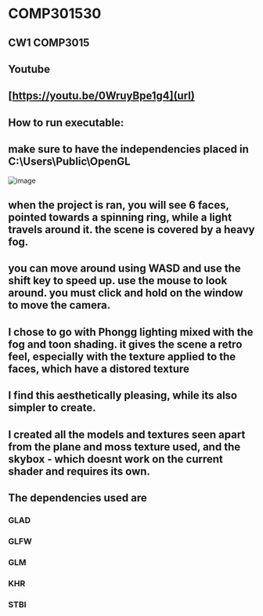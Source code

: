 # COMP301530
## CW1 COMP3015

## Youtube
## [https://youtu.be/0WruyBpe1g4](url)

## How to run executable:
## make sure to have the independencies placed in C:\Users\Public\OpenGL
![image]()

## when the project is ran, you will see 6 faces, pointed towards a spinning ring, while a light travels around it. the scene is covered by a heavy fog.
## you can move around using WASD and use the shift key to speed up. use the mouse to look around. you must click and hold on the window to move the camera.

## I chose to go with Phongg lighting mixed with the fog and toon shading. it gives the scene a retro feel, especially with the texture applied to the faces, which have a distored texture
## I find this aesthetically pleasing, while its also simpler to create.

## I created all the models and textures seen apart from the plane and moss texture used, and the skybox - which doesnt work on the current shader and requires its own.

## The dependencies used are
### GLAD
### GLFW
### GLM
### KHR
### STBI